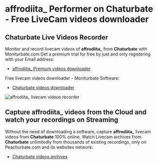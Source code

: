 # affrodiita_ Performer on Chaturbate - Free LiveCam videos downloader

## Chaturbate Live Videos Recorder

Monitor and record livecam videos of **affrodiita_** from **Chaturbate** with Moniturbate.com
Get a premium trial for free by just and only registering with your Email address:
* [affrodiita_ Premium videos downloader](https://moniturbate.com/request-demo-licence-key.html)

Free livecam videos downloader - Moniturbate Software:
* [Chaturbate videos downloader](https://moniturbate.com/moniturbate-download-software.html)

![affrodiita_ livecam videos recorder](https://peachurnet.com/templates/moniturbate-software.png)


## Capture affrodiita_ videos from the Cloud and watch your recordings on Streaming

Without the need of downloading a software, capture **affrodiita_** livecam videos from **Chaturbate** 100% online.
Watch Livecam archives from **Chaturbate** unlimitedly from thousands of existing recordings, only on Peachurbate.com and its websites network:
* [Chaturbate videos archives](https://peachurnet.com/)